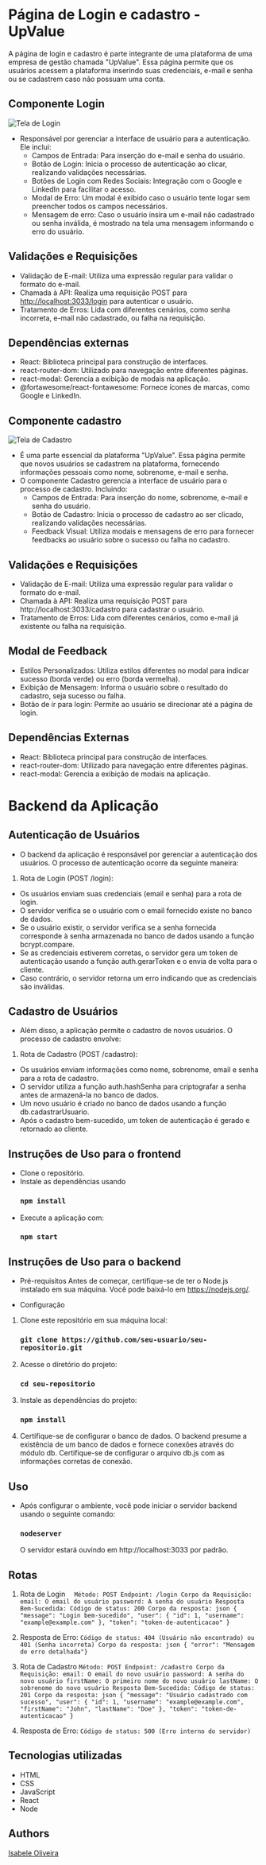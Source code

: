 # Página de Login e cadastro - UpValue

A página de login e cadastro é parte integrante de uma plataforma de uma empresa de gestão chamada "UpValue". Essa página permite que os usuários acessem a plataforma inserindo suas credenciais, e-mail e senha ou se cadastrem caso não possuam uma conta.

## Componente Login

![Tela de Login](./frontend/src/images/LoginImagem.png)

- Responsável por gerenciar a interface de usuário para a autenticação. Ele inclui:
    - Campos de Entrada: Para inserção do e-mail e senha do usuário.
    - Botão de Login: Inicia o processo de autenticação ao clicar, realizando validações necessárias.
    - Botões de Login com Redes Sociais: Integração com o Google e LinkedIn para facilitar o acesso.
    - Modal de Erro: Um modal é exibido caso o usuário tente logar sem preencher todos os campos necessários.
    - Mensagem de erro: Caso o usuário insira um e-mail não cadastrado ou senha inválida, é mostrado na tela uma mensagem informando o erro do usuário.


## Validações e Requisições
- Validação de E-mail: Utiliza uma expressão regular para validar o formato do e-mail.
- Chamada à API: Realiza uma requisição POST para <http://localhost:3033/login> para autenticar o usuário.
- Tratamento de Erros: Lida com diferentes cenários, como senha incorreta, e-mail não cadastrado, ou falha na requisição.

## Dependências externas
- React: Biblioteca principal para construção de interfaces.
- react-router-dom: Utilizado para navegação entre diferentes páginas.
- react-modal: Gerencia a exibição de modais na aplicação.
- @fortawesome/react-fontawesome: Fornece ícones de marcas, como Google e LinkedIn.


## Componente cadastro
![Tela de Cadastro](./frontend/src/images/CadastroImage.png)

- É uma parte essencial da plataforma "UpValue". Essa página permite que novos usuários se cadastrem na plataforma, fornecendo informações pessoais como nome, sobrenome, e-mail e senha.
- O componente Cadastro gerencia a interface de usuário para o processo de cadastro. Incluindo:
    - Campos de Entrada: Para inserção do nome, sobrenome, e-mail e senha do usuário.
    - Botão de Cadastro: Inicia o processo de cadastro ao ser clicado, realizando validações necessárias.
    - Feedback Visual: Utiliza modais e mensagens de erro para fornecer feedbacks ao usuário sobre o sucesso ou falha no cadastro.


## Validações e Requisições
- Validação de E-mail: Utiliza uma expressão regular para validar o formato do e-mail.
- Chamada à API: Realiza uma requisição POST para http://localhost:3033/cadastro para cadastrar o usuário.
- Tratamento de Erros: Lida com diferentes cenários, como e-mail já existente ou falha na requisição.

## Modal de Feedback
- Estilos Personalizados: Utiliza estilos diferentes no modal para indicar sucesso (borda verde) ou erro (borda vermelha).
- Exibição de Mensagem: Informa o usuário sobre o resultado do cadastro, seja sucesso ou falha.
- Botão de ir para login: Permite ao usuário se direcionar até a página de login.

## Dependências Externas
- React: Biblioteca principal para construção de interfaces.
- react-router-dom: Utilizado para navegação entre diferentes páginas.
- react-modal: Gerencia a exibição de modais na aplicação.


# Backend da Aplicação

## Autenticação de Usuários
- O backend da aplicação é responsável por gerenciar a autenticação dos usuários. O processo de autenticação ocorre da seguinte maneira:

1. Rota de Login (POST /login):
- Os usuários enviam suas credenciais (email e senha) para a rota de login.
- O servidor verifica se o usuário com o email fornecido existe no banco de dados.
- Se o usuário existir, o servidor verifica se a senha fornecida corresponde à senha armazenada no banco de dados usando a função bcrypt.compare.
- Se as credenciais estiverem corretas, o servidor gera um token de autenticação usando a função auth.gerarToken e o envia de volta para o cliente.
- Caso contrário, o servidor retorna um erro indicando que as credenciais são inválidas.

## Cadastro de Usuários
- Além disso, a aplicação permite o cadastro de novos usuários. O processo de cadastro envolve:

1. Rota de Cadastro (POST /cadastro):
- Os usuários enviam informações como nome, sobrenome, email e senha para a rota de cadastro.
- O servidor utiliza a função auth.hashSenha para criptografar a senha antes de armazená-la no banco de dados.
- Um novo usuário é criado no banco de dados usando a função db.cadastrarUsuario.
- Após o cadastro bem-sucedido, um token de autenticação é gerado e retornado ao cliente.

## Instruções de Uso para o frontend
- Clone o repositório.
- Instale as dependências usando 
    ### `npm install`
- Execute a aplicação com:
    ### `npm start` 

## Instruções de Uso para o backend
- Pré-requisitos
    Antes de começar, certifique-se de ter o Node.js instalado em sua máquina. Você pode baixá-lo em https://nodejs.org/.

- Configuração
1. Clone este repositório em sua máquina local: 
    ### `git clone https://github.com/seu-usuario/seu-repositorio.git`

2. Acesse o diretório do projeto:

    ### `cd seu-repositorio`

3. Instale as dependências do projeto:

    ### `npm install`

4. Certifique-se de configurar o banco de dados. O backend presume a existência de um banco de dados e fornece conexões através do módulo db. Certifique-se de configurar o arquivo db.js com as informações corretas de conexão.

## Uso
- Após configurar o ambiente, você pode iniciar o servidor backend usando o seguinte comando:
    ### `nodeserver`
    O servidor estará ouvindo em http://localhost:3033 por padrão.
    

## Rotas
1. Rota de Login
`   Método: POST
    Endpoint: /login
    Corpo da Requisição:
    email: O email do usuário
    password: A senha do usuário
    Resposta Bem-Sucedida:
    Código de status: 200
    Corpo da resposta:
    json
    {
    "message": "Login bem-sucedido",
    "user": { "id": 1, "username": "example@example.com" },
    "token": "token-de-autenticacao"
    }
`
2. Resposta de Erro:
`Código de status: 404 (Usuário não encontrado) ou 401 (Senha incorreta)
Corpo da resposta:
json
{ "error": "Mensagem de erro detalhada"} `

3. Rota de Cadastro
`Método: POST
Endpoint: /cadastro
Corpo da Requisição:
email: O email do novo usuário
password: A senha do novo usuário
firstName: O primeiro nome do novo usuário
lastName: O sobrenome do novo usuário
Resposta Bem-Sucedida:
Código de status: 201
Corpo da resposta:
json
{
  "message": "Usuário cadastrado com sucesso",
  "user": { "id": 1, "username": "example@example.com", "firstName": "John", "lastName": "Doe" },
  "token": "token-de-autenticacao"
}`

4. Resposta de Erro:
`Código de status: 500 (Erro interno do servidor)`

## Tecnologias utilizadas

- HTML
- CSS
- JavaScript
- React
- Node


## Authors

  <a href="https://github.com/IsabeleOliveira" target="_blank" rel="noopener noreferrer">Isabele Oliveira</a>  

    
